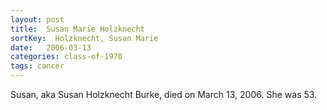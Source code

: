 ```yaml
---
layout: post
title:  Susan Marie Holzknecht
sortKey:  Holzknecht, Susan Marie
date:   2006-03-13
categories: class-of-1970
tags: cancer
---
```

Susan, aka Susan Holzknecht Burke, died on March 13, 2006. She was 53.
